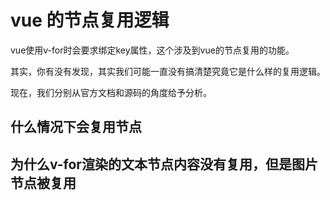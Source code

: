 # vue 的节点复用逻辑

vue使用v-for时会要求绑定key属性，这个涉及到vue的节点复用的功能。

其实，你有没有发现，其实我们可能一直没有搞清楚究竟它是什么样的复用逻辑。

现在，我们分别从官方文档和源码的角度给予分析。

## 什么情况下会复用节点



## 为什么v-for渲染的文本节点内容没有复用，但是图片节点被复用